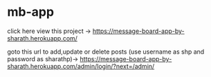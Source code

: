 # mb-app
click here view this project -> https://message-board-app-by-sharath.herokuapp.com/

goto this url to add,update or delete posts (use username as shp and password as sharathp)-> https://message-board-app-by-sharath.herokuapp.com/admin/login/?next=/admin/
